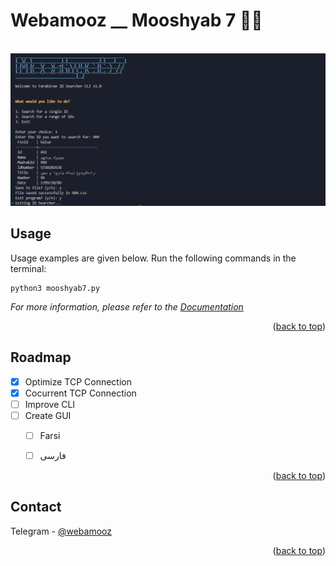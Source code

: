 
# Webamooz __ Mooshyab 7 👋🏼

<!-- ![img](https://raw.githubusercontent.com/r351n/mooshyab-7/main/readme/exe.png) -->

<!-- Improved compatibility of back to top link: See: https://github.com/othneildrew/Best-README-Template/pull/73 -->
<a name="readme-top"></a>

<!-- PROJECT LOGO -->
<br />
<div align="center">
  <a href="https://github.com/othneildrew/Best-README-Template">
    <img src="https://raw.githubusercontent.com/r351n/mooshyab-7/main/readme/exe.png" alt="Logo">
  </a>
</div>



<!-- USAGE EXAMPLES -->
## Usage

Usage examples are given below. Run the following commands in the terminal:

```   
python3 mooshyab7.py
```

_For more information, please refer to the [Documentation](https://t.me/c/1162722999/21956)_


<p align="right">(<a href="#readme-top">back to top</a>)</p>



<!-- ROADMAP -->
## Roadmap

- [x] Optimize TCP Connection
- [x] Cocurrent TCP Connection
- [ ] Improve CLI
- [ ] Create GUI
    - [ ] Farsi
    - [ ] فارسی


<p align="right">(<a href="#readme-top">back to top</a>)</p>


<!-- CONTACT -->
## Contact

Telegram - [@webamooz](https://t.me/c/1162722999/21956)

<p align="right">(<a href="#readme-top">back to top</a>)</p>

